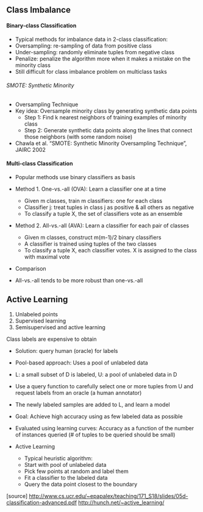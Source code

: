 ## Class Imbalance
#### Binary-class Classification

* Typical methods for imbalance data in 2-class classification:
* Oversampling: re-sampling of data from positive class
* Under-sampling: randomly eliminate tuples from
negative class
* Penalize: penalize the algorithm more when it makes a
mistake on the minority class
* Still difficult for class imbalance problem on multiclass tasks

###### SMOTE: Synthetic Minority
* Oversampling Technique
* Key idea: Oversample minority class by generating synthetic data points
  * Step 1: Find k nearest neighbors of training examples of minority class
  * Step 2: Generate synthetic data points along the lines that connect those neighbors (with some random noise)
* Chawla et al. “SMOTE: Synthetic Minority Oversampling Technique”, JAIRC 2002


#### Multi-class Classification
* Popular methods use binary classifiers as basis

* Method 1. One-vs.-all (OVA): Learn a classifier one at a time
  * Given m classes, train m classifiers: one for each class
  * Classifier j: treat tuples in class j as positive & all others as negative
  * To classify a tuple X, the set of classifiers vote as an ensemble

* Method 2. All-vs.-all (AVA): Learn a classifier for each pair of classes
  * Given m classes, construct m(m-1)/2 binary classifiers
  * A classifier is trained using tuples of the two classes
  * To classify a tuple X, each classifier votes. X is assigned to the class with maximal vote

* Comparison
* All-vs.-all tends to be more robust than one-vs.-all

## Active Learning
1. Unlabeled points
2. Supervised learning
3. Semisupervised and active learning

Class labels are expensive to obtain
* Solution: query human (oracle) for labels
* Pool-based approach: Uses a pool of unlabeled data
* L: a small subset of D is labeled, U: a pool of unlabeled data in D
* Use a query function to carefully select one or more tuples from U and request
labels from an oracle (a human annotator)
* The newly labeled samples are added to L, and learn a model
* Goal: Achieve high accuracy using as few labeled data as possible
* Evaluated using learning curves: Accuracy as a function of the number of
instances queried (# of tuples to be queried should be small)

* Active Learning
  * Typical heuristic algorithm:
  * Start with pool of unlabeled data
  * Pick few points at random and label them
  * Fit a classifier to the labeled data
  * Query the data point closest to the boundary



[source]
http://www.cs.ucr.edu/~epapalex/teaching/171_S18/slides/05d-classification-advanced.pdf
http://hunch.net/~active_learning/
